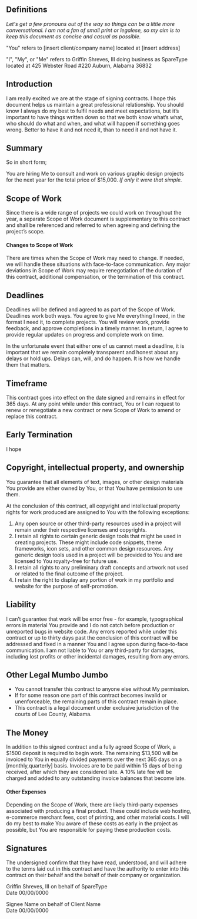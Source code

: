 ## Definitions
_Let's get a few pronouns out of the way so things can be a little more conversational. I am not a fan of small print or legalese, so my aim is to keep this document as concise and casual as possible._

"You" refers to [insert client/company name] located at [insert address]

"I", "My", or "Me" refers to Griffin Shreves, III doing business as SpareType located at 425 Webster Road #220 Auburn, Alabama 36832

## Introduction
I am really excited we are at the stage of signing contracts. I hope this document helps us maintain a great professional relationship. You should know I always do my best to fulfil needs and meet expectations, but it’s important to have things written down so that we both know what’s what, who should do what and when, and what will happen if something goes wrong. Better to have it and not need it, than to need it and not have it.

## Summary
So in short form;

You are hiring Me to consult and work on various graphic design projects for the next year for the total price of $15,000. _If only it were that simple._

## Scope of Work
Since there is a wide range of projects we could work on throughout the year, a separate Scope of Work document is supplementary to this contract and shall be referenced and referred to when agreeing and defining the project’s scope.

#### Changes to Scope of Work
There are times when the Scope of Work may need to change. If needed, we will handle these situations with face-to-face communication. Any major deviations in Scope of Work may require renegotiation of the duration of this contract, additional compensation, or the termination of this contract.

## Deadlines
Deadlines will be defined and agreed to as part of the Scope of Work. Deadlines work both ways. You agree to give Me everything I need, in the format I need it, to complete projects. You will review work, provide feedback, and approve completions in a timely manner. In return, I agree to provide regular updates on progress and complete work on time.

In the unfortunate event that either one of us cannot meet a deadline, it is important that we remain completely transparent and honest about any delays or hold ups. Delays can, will, and do happen. It is how we handle them that matters.

## Timeframe
This contract goes into effect on the date signed and remains in effect for 365 days. At any point while under this contract, You or I can request to renew or renegotiate a new contract or new Scope of Work to amend or replace this contract.

## Early Termination
I hope

##  Copyright, intellectual property, and ownership
You guarantee that all elements of text, images, or other design materials You provide are either owned by You, or that You have permission to use them.

At the conclusion of this contract, all copyright and intellectual property rights for work produced are assigned to You with the following exceptions:

1. Any open source or other third-party resources used in a project will remain under their respective licenses and copyrights.
2. I retain all rights to certain generic design tools that might be used in creating projects. These might include code snippets, theme frameworks, icon sets, and other common design resources. Any generic design tools used in a project will be provided to You and are licensed to You royalty-free for future use.
3. I retain all rights to any preliminary draft concepts and artwork not used or related to the final outcome of the project.
4. I retain the right to display any portion of work in my portfolio and website for the purpose of self-promotion.

## Liability
I can’t guarantee that work will be error free - for example, typographical errors in material You provide and I do not catch before production or unreported bugs in website code. Any errors reported while under this contract or up to thirty days past the conclusion of this contract will be addressed and fixed in a manner You and I agree upon during face-to-face communication. I am not liable to You or any third-party for damages, including lost profits or other incidental damages, resulting from any errors.

## Other Legal Mumbo Jumbo
- You cannot transfer this contract to anyone else without My permission.
- If for some reason one part of this contract becomes invalid or unenforceable, the remaining parts of this contract remain in place.
- This contract is a legal document under exclusive jurisdiction of the courts of Lee County, Alabama.


## The Money
In addition to this signed contract and a fully agreed Scope of Work, a $1500 deposit is required to begin work. The remaining $13,500 will be invoiced to You in equally divided payments over the next 365 days on a [monthly,quarterly] basis. Invoices are to be paid within 15 days of being received, after which they are considered late. A 10% late fee will be charged and added to any outstanding invoice balances that become late.

#### Other Expenses
Depending on the Scope of Work, there are likely third-party expenses associated with producing a final product. These could include web hosting, e-commerce merchant fees, cost of printing, and other material costs. I will do my best to make You aware of these costs as early in the project as possible, but You are responsible for paying these production costs.

## Signatures

The undersigned confirm that they have read, understood, and will adhere to the terms laid out in this contract and have the authority to enter into this contract on their behalf and the behalf of their company or organization.



Griffin Shreves, III on behalf of SpareType  
Date 00/00/0000



Signee Name on behalf of Client Name  
Date 00/00/0000